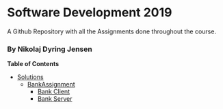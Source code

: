 # Software Development 2019
A Github Repository with all the Assignments done throughout the course.
### By Nikolaj Dyring Jensen

**Table of Contents**
* [Solutions](https://github.com/NikoDyring/Software2019/tree/master/Solutions)
  * [BankAssignment](https://github.com/NikoDyring/Software2019/tree/master/Solutions/BankAssignment)
    * [Bank Client](https://github.com/NikoDyring/Software2019/tree/master/Solutions/BankAssignment/BankClient)
    * [Bank Server](https://github.com/NikoDyring/Software2019/tree/master/Solutions/BankAssignment/BankServer)
